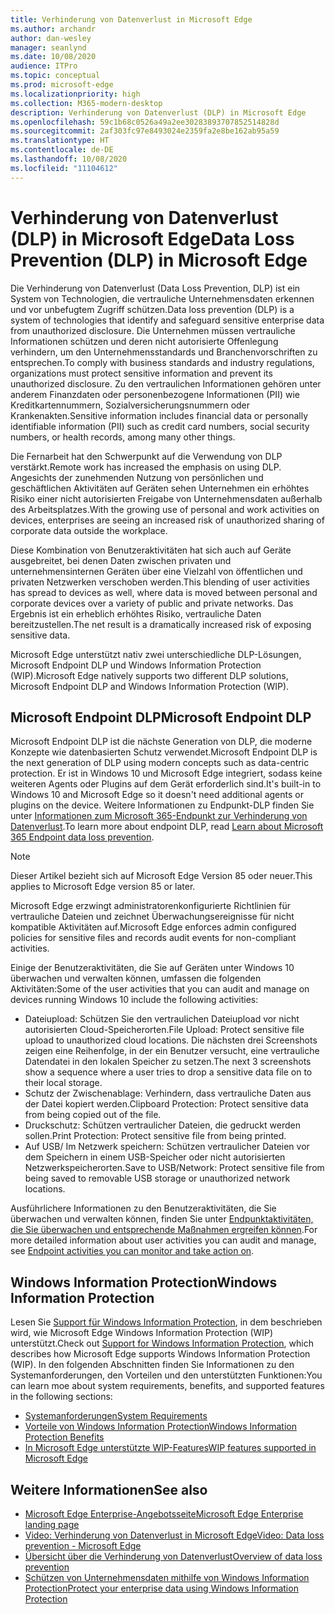 ```yaml
---
title: Verhinderung von Datenverlust in Microsoft Edge
ms.author: archandr
author: dan-wesley
manager: seanlynd
ms.date: 10/08/2020
audience: ITPro
ms.topic: conceptual
ms.prod: microsoft-edge
ms.localizationpriority: high
ms.collection: M365-modern-desktop
description: Verhinderung von Datenverlust (DLP) in Microsoft Edge
ms.openlocfilehash: 59c1b68c0526a49a2ee30283893707852514828d
ms.sourcegitcommit: 2af303fc97e8493024e2359fa2e8be162ab95a59
ms.translationtype: HT
ms.contentlocale: de-DE
ms.lasthandoff: 10/08/2020
ms.locfileid: "11104612"
---
```

# <span data-ttu-id="15ecb-103">Verhinderung von Datenverlust (DLP) in Microsoft Edge</span><span class="sxs-lookup"><span data-stu-id="15ecb-103">Data Loss Prevention (DLP) in Microsoft Edge</span></span>

<span data-ttu-id="15ecb-104">Die Verhinderung von Datenverlust (Data Loss Prevention, DLP) ist ein System von Technologien, die vertrauliche Unternehmensdaten erkennen und vor unbefugtem Zugriff schützen.</span><span class="sxs-lookup"><span data-stu-id="15ecb-104">Data loss prevention (DLP) is a system of technologies that identify and safeguard sensitive enterprise data from unauthorized disclosure.</span></span> <span data-ttu-id="15ecb-105">Die Unternehmen müssen vertrauliche Informationen schützen und deren nicht autorisierte Offenlegung verhindern, um den Unternehmensstandards und Branchenvorschriften zu entsprechen.</span><span class="sxs-lookup"><span data-stu-id="15ecb-105">To comply with business standards and industry regulations, organizations must protect sensitive information and prevent its unauthorized disclosure.</span></span> <span data-ttu-id="15ecb-106">Zu den vertraulichen Informationen gehören unter anderem Finanzdaten oder personenbezogene Informationen (PII) wie Kreditkartennummern, Sozialversicherungsnummern oder Krankenakten.</span><span class="sxs-lookup"><span data-stu-id="15ecb-106">Sensitive information includes financial data or personally identifiable information (PII) such as credit card numbers, social security numbers, or health records, among many other things.</span></span>

<span data-ttu-id="15ecb-107">Die Fernarbeit hat den Schwerpunkt auf die Verwendung von DLP verstärkt.</span><span class="sxs-lookup"><span data-stu-id="15ecb-107">Remote work has increased the emphasis on using DLP.</span></span> <span data-ttu-id="15ecb-108">Angesichts der zunehmenden Nutzung von persönlichen und geschäftlichen Aktivitäten auf Geräten sehen Unternehmen ein erhöhtes Risiko einer nicht autorisierten Freigabe von Unternehmensdaten außerhalb des Arbeitsplatzes.</span><span class="sxs-lookup"><span data-stu-id="15ecb-108">With the growing use of personal and work activities on devices, enterprises are seeing an increased risk of unauthorized sharing of corporate data outside the workplace.</span></span>

<span data-ttu-id="15ecb-109">Diese Kombination von Benutzeraktivitäten hat sich auch auf Geräte ausgebreitet, bei denen Daten zwischen privaten und unternehmensinternen Geräten über eine Vielzahl von öffentlichen und privaten Netzwerken verschoben werden.</span><span class="sxs-lookup"><span data-stu-id="15ecb-109">This blending of user activities has spread to devices as well, where data is moved between personal and corporate devices over a variety of public and private networks.</span></span> <span data-ttu-id="15ecb-110">Das Ergebnis ist ein erheblich erhöhtes Risiko, vertrauliche Daten bereitzustellen.</span><span class="sxs-lookup"><span data-stu-id="15ecb-110">The net result is a dramatically increased risk of exposing sensitive data.</span></span>

<span data-ttu-id="15ecb-111">Microsoft Edge unterstützt nativ zwei unterschiedliche DLP-Lösungen, Microsoft Endpoint DLP und Windows Information Protection (WIP).</span><span class="sxs-lookup"><span data-stu-id="15ecb-111">Microsoft Edge natively supports two different DLP solutions, Microsoft Endpoint DLP and Windows Information Protection (WIP).</span></span>

## <span data-ttu-id="15ecb-112">Microsoft Endpoint DLP</span><span class="sxs-lookup"><span data-stu-id="15ecb-112">Microsoft Endpoint DLP</span></span>

<span data-ttu-id="15ecb-113">Microsoft Endpoint DLP ist die nächste Generation von DLP, die moderne Konzepte wie datenbasierten Schutz verwendet.</span><span class="sxs-lookup"><span data-stu-id="15ecb-113">Microsoft Endpoint DLP is the next generation of DLP using modern concepts such as data-centric protection.</span></span> <span data-ttu-id="15ecb-114">Er ist in Windows 10 und Microsoft Edge integriert, sodass keine weiteren Agents oder Plugins auf dem Gerät erforderlich sind.</span><span class="sxs-lookup"><span data-stu-id="15ecb-114">It's  built-in to Windows 10 and Microsoft Edge so it doesn't need additional agents or plugins on the device.</span></span> <span data-ttu-id="15ecb-115">Weitere Informationen zu Endpunkt-DLP finden Sie unter [Informationen zum Microsoft 365-Endpunkt zur Verhinderung von Datenverlust](https://docs.microsoft.com/microsoft-365/compliance/endpoint-dlp-learn-about?view=o365-worldwide).</span><span class="sxs-lookup"><span data-stu-id="15ecb-115">To learn more about endpoint DLP, read [Learn about Microsoft 365 Endpoint data loss prevention](https://docs.microsoft.com/microsoft-365/compliance/endpoint-dlp-learn-about?view=o365-worldwide).</span></span>

> [!NOTE]
> <span data-ttu-id="15ecb-116">Dieser Artikel bezieht sich auf Microsoft Edge Version 85 oder neuer.</span><span class="sxs-lookup"><span data-stu-id="15ecb-116">This applies to Microsoft Edge version 85 or later.</span></span>

<span data-ttu-id="15ecb-117">Microsoft Edge erzwingt administratorenkonfigurierte Richtlinien für vertrauliche Dateien und zeichnet Überwachungsereignisse für nicht kompatible Aktivitäten auf.</span><span class="sxs-lookup"><span data-stu-id="15ecb-117">Microsoft Edge enforces admin configured policies for sensitive files and records audit events for non-compliant activities.</span></span>

<span data-ttu-id="15ecb-118">Einige der Benutzeraktivitäten, die Sie auf Geräten unter Windows 10 überwachen und verwalten können, umfassen die folgenden Aktivitäten:</span><span class="sxs-lookup"><span data-stu-id="15ecb-118">Some of the user activities that you can audit and manage on devices running Windows 10 include the following activities:</span></span>

- <span data-ttu-id="15ecb-119">Dateiupload: Schützen Sie den vertraulichen Dateiupload vor nicht autorisierten Cloud-Speicherorten.</span><span class="sxs-lookup"><span data-stu-id="15ecb-119">File Upload: Protect sensitive file upload to unauthorized cloud locations.</span></span> <span data-ttu-id="15ecb-120">Die nächsten drei Screenshots zeigen eine Reihenfolge, in der ein Benutzer versucht, eine vertrauliche Datendatei in den lokalen Speicher zu setzen.</span><span class="sxs-lookup"><span data-stu-id="15ecb-120">The next 3 screenshots show a sequence where a user tries to drop a sensitive data file on to their local storage.</span></span>
- <span data-ttu-id="15ecb-121">Schutz der Zwischenablage: Verhindern, dass vertrauliche Daten aus der Datei kopiert werden.</span><span class="sxs-lookup"><span data-stu-id="15ecb-121">Clipboard Protection: Protect sensitive data from being copied out of the file.</span></span>
- <span data-ttu-id="15ecb-122">Druckschutz: Schützen vertraulicher Dateien, die gedruckt werden sollen.</span><span class="sxs-lookup"><span data-stu-id="15ecb-122">Print Protection: Protect sensitive file from being printed.</span></span>
- <span data-ttu-id="15ecb-123">Auf USB/ Im Netzwerk speichern: Schützen vertraulicher Dateien vor dem Speichern in einem USB-Speicher oder nicht autorisierten Netzwerkspeicherorten.</span><span class="sxs-lookup"><span data-stu-id="15ecb-123">Save to USB/Network: Protect sensitive file from being saved to removable USB storage or unauthorized network locations.</span></span>

<span data-ttu-id="15ecb-124">Ausführlichere Informationen zu den Benutzeraktivitäten, die Sie überwachen und verwalten können, finden Sie unter [Endpunktaktivitäten, die Sie überwachen und entsprechende Maßnahmen ergreifen können](https://docs.microsoft.com/microsoft-365/compliance/endpoint-dlp-learn-about?view=o365-worldwide#endpoint-activities-you-can-monitor-and-take-action-on).</span><span class="sxs-lookup"><span data-stu-id="15ecb-124">For more detailed information about user activities you can audit and manage, see [Endpoint activities you can monitor and take action on](https://docs.microsoft.com/microsoft-365/compliance/endpoint-dlp-learn-about?view=o365-worldwide#endpoint-activities-you-can-monitor-and-take-action-on).</span></span>

## <span data-ttu-id="15ecb-125">Windows Information Protection</span><span class="sxs-lookup"><span data-stu-id="15ecb-125">Windows Information Protection</span></span>

<span data-ttu-id="15ecb-126">Lesen Sie [Support für Windows Information Protection](https://docs.microsoft.com/deployedge/microsoft-edge-security-windows-information-protection), in dem beschrieben wird, wie Microsoft Edge Windows Information Protection (WIP) unterstützt.</span><span class="sxs-lookup"><span data-stu-id="15ecb-126">Check out [Support for Windows Information Protection](https://docs.microsoft.com/deployedge/microsoft-edge-security-windows-information-protection), which describes how Microsoft Edge supports Windows Information Protection (WIP).</span></span> <span data-ttu-id="15ecb-127">In den folgenden Abschnitten finden Sie Informationen zu den Systemanforderungen, den Vorteilen und den unterstützten Funktionen:</span><span class="sxs-lookup"><span data-stu-id="15ecb-127">You can learn moe about system requirements, benefits, and supported features in the following sections:</span></span>

- [<span data-ttu-id="15ecb-128">Systemanforderungen</span><span class="sxs-lookup"><span data-stu-id="15ecb-128">System Requirements</span></span>](https://docs.microsoft.com/deployedge/:microsoft-edge-security-windows-information-protection#system-requirements)
- [<span data-ttu-id="15ecb-129">Vorteile von Windows Information Protection</span><span class="sxs-lookup"><span data-stu-id="15ecb-129">Windows Information Protection Benefits</span></span>](https://docs.microsoft.com/deployedge/microsoft-edge-security-windows-information-protection#windows-information-protection-benefits)
- [<span data-ttu-id="15ecb-130">In Microsoft Edge unterstützte WIP-Features</span><span class="sxs-lookup"><span data-stu-id="15ecb-130">WIP features supported in Microsoft Edge</span></span>](https://docs.microsoft.com/DeployEdge/microsoft-edge-security-windows-information-protection#wip-features-supported-in-microsoft-edge)

## <span data-ttu-id="15ecb-131">Weitere Informationen</span><span class="sxs-lookup"><span data-stu-id="15ecb-131">See also</span></span>

- [<span data-ttu-id="15ecb-132">Microsoft Edge Enterprise-Angebotsseite</span><span class="sxs-lookup"><span data-stu-id="15ecb-132">Microsoft Edge Enterprise landing page</span></span>](https://aka.ms/EdgeEnterprise)
- [<span data-ttu-id="15ecb-133">Video: Verhinderung von Datenverlust in Microsoft Edge</span><span class="sxs-lookup"><span data-stu-id="15ecb-133">Video: Data loss prevention - Microsoft Edge</span></span>](https://www.youtube.com/watch?v=dLD04U9eTqg)
- [<span data-ttu-id="15ecb-134">Übersicht über die Verhinderung von Datenverlust</span><span class="sxs-lookup"><span data-stu-id="15ecb-134">Overview of data loss prevention</span></span>](https://docs.microsoft.com/microsoft-365/compliance/data-loss-prevention-policies?view=o365-worldwide)
- [<span data-ttu-id="15ecb-135">Schützen von Unternehmensdaten mithilfe von Windows Information Protection</span><span class="sxs-lookup"><span data-stu-id="15ecb-135">Protect your enterprise data using Windows Information Protection</span></span>](https://docs.microsoft.com/windows/security/information-protection/windows-information-protection/protect-enterprise-data-using-wip)
